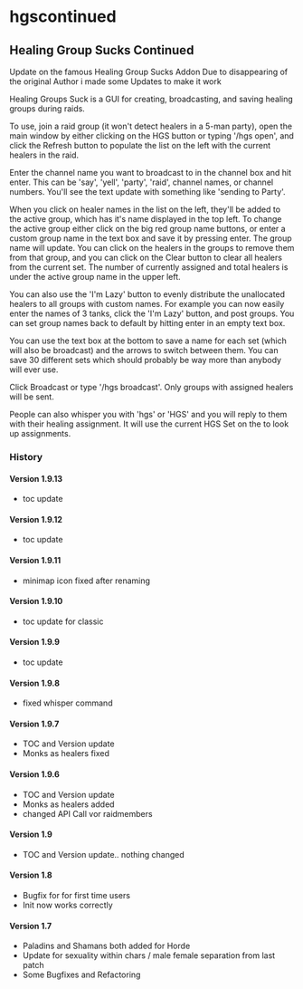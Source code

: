 # hgscontinued


## Healing Group Sucks Continued

Update on the famous Healing Group Sucks Addon
Due to disappearing of the original Author i made some Updates to make it work


Healing Groups Suck is a GUI for creating, broadcasting, and saving healing groups during raids.

To use, join a raid group (it won't detect healers in a 5-man party), open the main window by either clicking on the HGS button or typing '/hgs open', and click the Refresh button to populate the list on the left with the current healers in the raid.

Enter the channel name you want to broadcast to in the channel box and hit enter. This can be 'say', 'yell', 'party', 'raid', channel names, or channel numbers. You'll see the text update with something like 'sending to Party'.

When you click on healer names in the list on the left, they'll be added to the active group, which has it's name displayed in the top left. To change the active group either click on the big red group name buttons, or enter a custom group name in the text box and save it by pressing enter. The group name will update. You can click on the healers in the groups to remove them from that group, and you can click on the Clear button to clear all healers from the current set. The number of currently assigned and total healers is under the active group name in the upper left.

You can also use the 'I'm Lazy' button to evenly distribute the unallocated healers to all groups with custom names. For example you can now easily enter the names of 3 tanks, click the 'I'm Lazy' button, and post groups. You can set group names back to default by hitting enter in an empty text box.

You can use the text box at the bottom to save a name for each set (which will also be broadcast) and the arrows to switch between them. You can save 30 different sets which should probably be way more than anybody will ever use.

Click Broadcast or type '/hgs broadcast'. Only groups with assigned healers will be sent.

People can also whisper you with 'hgs' or 'HGS' and you will reply to them with their healing assignment. It will use the current HGS Set on the to look up assignments.


### History

#### Version 1.9.13
* toc update

#### Version 1.9.12
* toc update

#### Version 1.9.11
* minimap icon fixed after renaming

#### Version 1.9.10
* toc update for classic

#### Version 1.9.9
* toc update

#### Version 1.9.8
* fixed whisper command

#### Version 1.9.7
* TOC and Version update
* Monks as healers fixed

#### Version 1.9.6
* TOC and Version update
* Monks as healers added
* changed API Call vor raidmembers

#### Version 1.9
* TOC and Version update.. nothing changed

#### Version 1.8
* Bugfix for for first time users
* Init now works correctly

#### Version 1.7
* Paladins and Shamans both added for Horde
* Update for sexuality within chars / male female separation from last patch
* Some Bugfixes and Refactoring